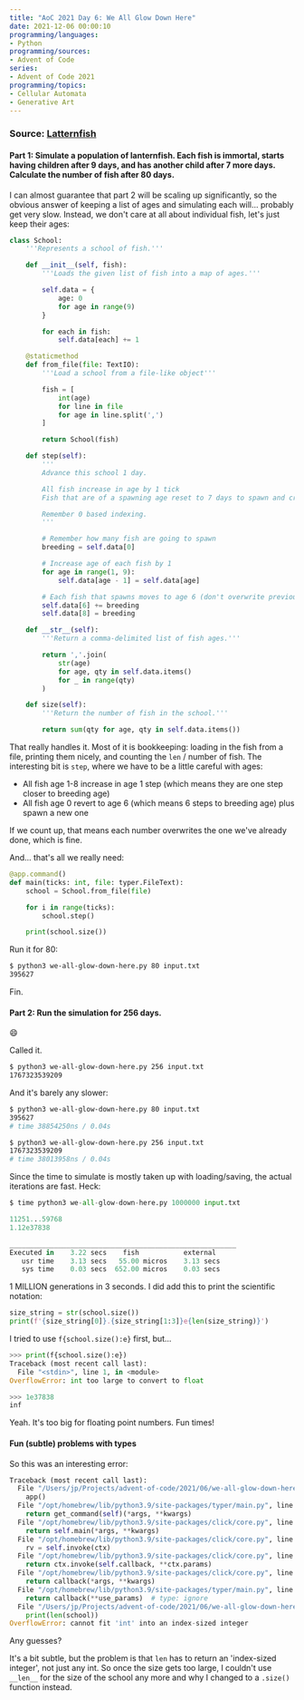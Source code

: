 ```yaml
---
title: "AoC 2021 Day 6: We All Glow Down Here"
date: 2021-12-06 00:00:10
programming/languages:
- Python
programming/sources:
- Advent of Code
series:
- Advent of Code 2021
programming/topics:
- Cellular Automata
- Generative Art
---
```

### Source: [Latternfish](https://adventofcode.com/2021/day/6)

#### **Part 1:** Simulate a population of lanternfish. Each fish is immortal, starts having children after 9 days, and has another child after 7 more days. Calculate the number of fish after 80 days.

<!--more-->

I can almost guarantee that part 2 will be scaling up significantly, so the obvious answer of keeping a list of ages and simulating each will... probably get very slow. Instead, we don't care at all about individual fish, let's just keep their ages:

```python
class School:
    '''Represents a school of fish.'''

    def __init__(self, fish):
        '''Loads the given list of fish into a map of ages.'''

        self.data = {
            age: 0
            for age in range(9)
        }

        for each in fish:
            self.data[each] += 1

    @staticmethod
    def from_file(file: TextIO):
        '''Load a school from a file-like object'''

        fish = [
            int(age)
            for line in file
            for age in line.split(',')
        ]

        return School(fish)

    def step(self):
        '''
        Advance this school 1 day.

        All fish increase in age by 1 tick
        Fish that are of a spawning age reset to 7 days to spawn and create a new 9 day to spawn fish. 

        Remember 0 based indexing.
        '''

        # Remember how many fish are going to spawn
        breeding = self.data[0]

        # Increase age of each fish by 1
        for age in range(1, 9):
            self.data[age - 1] = self.data[age]

        # Each fish that spawns moves to age 6 (don't overwrite previously age 7) and spawns a new one of age 8
        self.data[6] += breeding
        self.data[8] = breeding

    def __str__(self):
        '''Return a comma-delimited list of fish ages.'''

        return ','.join(
            str(age)
            for age, qty in self.data.items()
            for _ in range(qty)
        )

    def size(self):
        '''Return the number of fish in the school.'''

        return sum(qty for age, qty in self.data.items())
```

That really handles it. Most of it is bookkeeping: loading in the fish from a file, printing them nicely, and counting the `len` / number of fish. The interesting bit is `step`, where we have to be a little careful with ages:

- All fish age 1-8 increase in age 1 step (which means they are one step closer to breeding age)
- All fish age 0 revert to age 6 (which means 6 steps to breeding age) plus spawn a new one

If we count up, that means each number overwrites the one we've already done, which is fine. 

And... that's all we really need:

```python
@app.command()
def main(ticks: int, file: typer.FileText):
    school = School.from_file(file)

    for i in range(ticks):
        school.step()

    print(school.size())
```

Run it for 80:

```bash
$ python3 we-all-glow-down-here.py 80 input.txt
395627
```

Fin. 

#### **Part 2:** Run the simulation for 256 days.

:smile: 

Called it.

```bash
$ python3 we-all-glow-down-here.py 256 input.txt
1767323539209
```

And it's barely any slower:

```bash
$ python3 we-all-glow-down-here.py 80 input.txt
395627
# time 38854250ns / 0.04s

$ python3 we-all-glow-down-here.py 256 input.txt
1767323539209
# time 38013958ns / 0.04s
```

Since the time to simulate is mostly taken up with loading/saving, the actual iterations are fast. Heck:

```python
$ time python3 we-all-glow-down-here.py 1000000 input.txt

11251...59768
1.12e37838

________________________________________________________
Executed in    3.22 secs    fish           external
   usr time    3.13 secs   55.00 micros    3.13 secs
   sys time    0.03 secs  652.00 micros    0.03 secs
```

1 MILLION generations in 3 seconds. I did add this to print the scientific notation:

```python
size_string = str(school.size())
print(f'{size_string[0]}.{size_string[1:3]}e{len(size_string)}')
```

I tried to use `f{school.size():e}` first, but... 

```python
>>> print(f{school.size():e})
Traceback (most recent call last):
  File "<stdin>", line 1, in <module>
OverflowError: int too large to convert to float

>>> 1e37838
inf
```

Yeah. It's too big for floating point numbers. Fun times!


#### Fun (subtle) problems with types

So this was an interesting error:

```python
Traceback (most recent call last):
  File "/Users/jp/Projects/advent-of-code/2021/06/we-all-glow-down-here.py", line 85, in <module>
    app()
  File "/opt/homebrew/lib/python3.9/site-packages/typer/main.py", line 214, in __call__
    return get_command(self)(*args, **kwargs)
  File "/opt/homebrew/lib/python3.9/site-packages/click/core.py", line 829, in __call__
    return self.main(*args, **kwargs)
  File "/opt/homebrew/lib/python3.9/site-packages/click/core.py", line 782, in main
    rv = self.invoke(ctx)
  File "/opt/homebrew/lib/python3.9/site-packages/click/core.py", line 1066, in invoke
    return ctx.invoke(self.callback, **ctx.params)
  File "/opt/homebrew/lib/python3.9/site-packages/click/core.py", line 610, in invoke
    return callback(*args, **kwargs)
  File "/opt/homebrew/lib/python3.9/site-packages/typer/main.py", line 500, in wrapper
    return callback(**use_params)  # type: ignore
  File "/Users/jp/Projects/advent-of-code/2021/06/we-all-glow-down-here.py", line 81, in main
    print(len(school))
OverflowError: cannot fit 'int' into an index-sized integer
```

Any guesses? 

It's a bit subtle, but the problem is that `len` has to return an 'index-sized integer', not just any int. So once the size gets too large, I couldn't use `__len__` for the size of the school any more and why I changed to a `.size()` function instead.